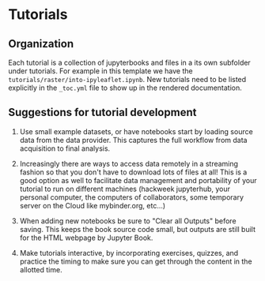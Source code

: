 # Tutorials

## Organization

Each tutorial is a collection of jupyterbooks and files in a its own subfolder under tutorials. For example in this template we have the `tutorials/raster/into-ipyleaflet.ipynb`. New tutorials need to be listed explicitly in the `_toc.yml` file to show up in the rendered documentation.

## Suggestions for tutorial development

1. Use small example datasets, or have notebooks start by loading source data from the data provider. This captures the full workflow from data acquisition to final analysis.

1. Increasingly there are ways to access data remotely in a streaming fashion so that you don't have to download lots of files at all! This is a good option as well to facilitate data management and portability of your tutorial to run on different machines (hackweek jupyterhub, your personal computer, the computers of collaborators, some temporary server on the Cloud like mybinder.org, etc...)

1. When adding new notebooks be sure to "Clear all Outputs" before saving. This keeps the book source code small, but outputs are still built for the HTML webpage by Jupyter Book.

1. Make tutorials interactive, by incorporating exercises, quizzes, and practice the timing to make sure you can get through the content in the allotted time.
